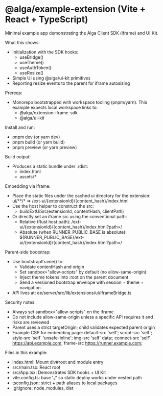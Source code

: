# @alga/example-extension (Vite + React + TypeScript)

Minimal example app demonstrating the Alga Client SDK (iframe) and UI Kit.

What this shows:
- Initialization with the SDK hooks:
  - useBridge()
  - useTheme()
  - useAuthToken()
  - useResize()
- Simple UI using @alga/ui-kit primitives
- Reporting resize events to the parent for iframe autosizing

Prereqs:
- Monorepo bootstrapped with workspace tooling (pnpm/yarn). This example expects local workspace links to:
  - @alga/extension-iframe-sdk
  - @alga/ui-kit

Install and run:
- pnpm dev (or yarn dev)
- pnpm build (or yarn build)
- pnpm preview (or yarn preview)

Build output:
- Produces a static bundle under ./dist:
  - index.html
  - assets/*

Embedding via iframe:
- Place the static files under the cached ui directory for the extension:
  ui/**/* => /ext-ui/{extensionId}/{content_hash}/index.html
- Use the host helper to construct the src:
  - buildExtUiSrc(extensionId, contentHash, clientPath)
- Or directly set an iframe src using the conventional path:
  - Relative (Rust host path):
    /ext-ui/{extensionId}/{content_hash}/index.html?path=/ 
  - Absolute (when RUNNER_PUBLIC_BASE is absolute):
    ${RUNNER_PUBLIC_BASE}/ext-ui/{extensionId}/{content_hash}/index.html?path=/

Parent-side bootstrap:
- Use bootstrapIframe() to:
  - Validate contentHash and origin
  - Set sandbox="allow-scripts" by default (no allow-same-origin)
  - Inject theme tokens into :root on the parent document
  - Send a versioned bootstrap envelope with session + theme + navigation
- API lives at:
  ee/server/src/lib/extensions/ui/iframeBridge.ts

Security notes:
- Always set sandbox="allow-scripts" on the iframe
- Do not include allow-same-origin unless a specific API requires it and risks are reviewed
- Parent uses a strict targetOrigin; child validates expected parent origin
- Example CSP for embedding page:
  default-src 'self';
  script-src 'self';
  style-src 'self' 'unsafe-inline';
  img-src 'self' data:;
  connect-src 'self' https://api.example.com;
  frame-src https://runner.example.com;

Files in this example:
- index.html: Mount div#root and module entry
- src/main.tsx: React root
- src/App.tsx: Demonstrates SDK hooks + UI Kit
- vite.config.ts: base './' so static deploy works under nested path
- tsconfig.json: strict + path aliases to local packages
- .gitignore: node_modules, dist